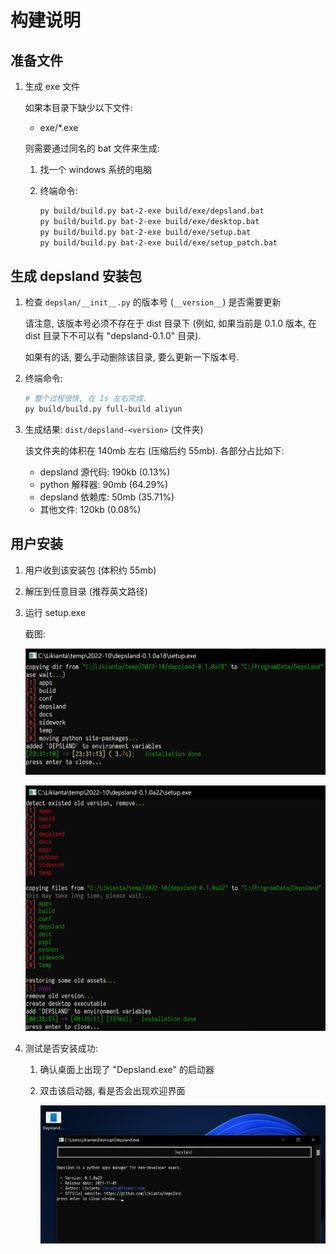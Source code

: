 # 构建说明

## 准备文件

1. 生成 exe 文件

    如果本目录下缺少以下文件:

    - exe/\*.exe

    则需要通过同名的 bat 文件来生成:

    1. 找一个 windows 系统的电脑
    2. 终端命令:

        ```sh
        py build/build.py bat-2-exe build/exe/depsland.bat
        py build/build.py bat-2-exe build/exe/desktop.bat
        py build/build.py bat-2-exe build/exe/setup.bat
        py build/build.py bat-2-exe build/exe/setup_patch.bat
        ```

## 生成 depsland 安装包

1. 检查 `depslan/__init__.py` 的版本号 (`__version__`) 是否需要更新

    请注意, 该版本号必须不存在于 dist 目录下 (例如, 如果当前是 0.1.0 版本, 在 dist 目录下不可以有 "depsland-0.1.0" 目录).

    如果有的话, 要么手动删除该目录, 要么更新一下版本号.

2. 终端命令:

    ```sh
    # 整个过程很快, 在 1s 左右完成.
    py build/build.py full-build aliyun
    ```

3. 生成结果: `dist/depsland-<version>` (文件夹)

    该文件夹的体积在 140mb 左右 (压缩后约 55mb). 各部分占比如下:

    - depsland 源代码: 190kb (0.13%)
    - python 解释器: 90mb (64.29%)
    - depsland 依赖库: 50mb (35.71%)
    - 其他文件: 120kb (0.08%)

## 用户安装

1. 用户收到该安装包 (体积约 55mb)
2. 解压到任意目录 (推荐英文路径)
3. 运行 setup.exe

    截图:

    ![](.assets/readme.zh/image-20221031233240689.png "初次安装")
    
    ![](.assets/readme.zh/image-20221101003716782.png "升级")

4. 测试是否安装成功:

     1. 确认桌面上出现了 "Depsland.exe" 的启动器
     2. 双击该启动器, 看是否会出现欢迎界面

         ![](.assets/readme.zh/image-20221101004226012.png)
